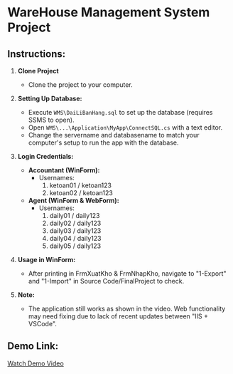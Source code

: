 # WareHouse Management System Project

## Instructions:

1. **Clone Project**
   - Clone the project to your computer.

2. **Setting Up Database:**
   - Execute `WMS\DaiLiBanHang.sql` to set up the database (requires SSMS to open).
   - Open `WMS\...\Application\MyApp\ConnectSQL.cs` with a text editor.
   - Change the servername and databasename to match your computer's setup to run the app with the database.

3. **Login Credentials:**
    - **Accountant (WinForm):** 
      - Usernames: 
	    1. ketoan01 / ketoan123 
	    2. ketoan02 / ketoan123 
    - **Agent (WinForm & WebForm):**
      - Usernames: 
	    1. daily01 / daily123
	    2. daily02 / daily123
	    3. daily03 / daily123
	    4. daily04 / daily123
	    5. daily05 / daily123 

4. **Usage in WinForm:**
   - After printing in FrmXuatKho & FrmNhapKho, navigate to "1-Export" and "1-Import" in Source Code/FinalProject to check.

5. **Note:**
   - The application still works as shown in the video. Web functionality may need fixing due to lack of recent updates between "IIS + VSCode".

## Demo Link:
[Watch Demo Video](https://www.youtube.com/watch?v=fjyFbUOT-lk)

